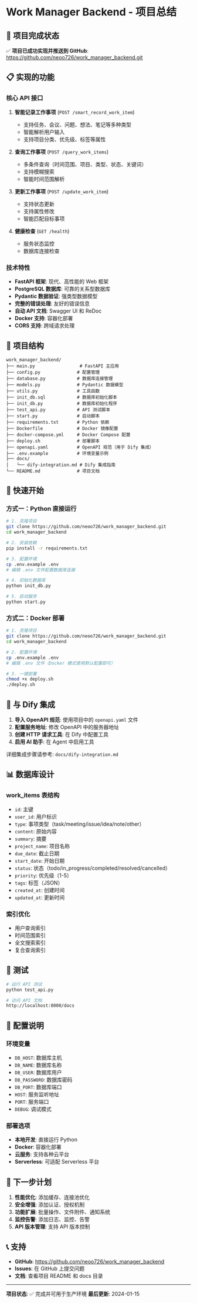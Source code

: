 # Work Manager Backend - 项目总结

## 🎉 项目完成状态

✅ **项目已成功实现并推送到 GitHub**: https://github.com/neoo726/work_manager_backend.git

## 📋 实现的功能

### 核心 API 接口
1. **智能记录工作事项** (`POST /smart_record_work_item`)
   - 支持任务、会议、问题、想法、笔记等多种类型
   - 智能解析用户输入
   - 支持项目分类、优先级、标签等属性

2. **查询工作事项** (`POST /query_work_items`)
   - 多条件查询（时间范围、项目、类型、状态、关键词）
   - 支持模糊搜索
   - 智能时间范围解析

3. **更新工作事项** (`POST /update_work_item`)
   - 支持状态更新
   - 支持属性修改
   - 智能匹配目标事项

4. **健康检查** (`GET /health`)
   - 服务状态监控
   - 数据库连接检查

### 技术特性
- **FastAPI 框架**: 现代、高性能的 Web 框架
- **PostgreSQL 数据库**: 可靠的关系型数据库
- **Pydantic 数据验证**: 强类型数据模型
- **完整的错误处理**: 友好的错误信息
- **自动 API 文档**: Swagger UI 和 ReDoc
- **Docker 支持**: 容器化部署
- **CORS 支持**: 跨域请求处理

## 📁 项目结构

```
work_manager_backend/
├── main.py                 # FastAPI 主应用
├── config.py              # 配置管理
├── database.py            # 数据库连接管理
├── models.py              # Pydantic 数据模型
├── utils.py               # 工具函数
├── init_db.sql            # 数据库初始化脚本
├── init_db.py             # 数据库初始化程序
├── test_api.py            # API 测试脚本
├── start.py               # 启动脚本
├── requirements.txt       # Python 依赖
├── Dockerfile             # Docker 镜像配置
├── docker-compose.yml     # Docker Compose 配置
├── deploy.sh              # 部署脚本
├── openapi.yaml           # OpenAPI 规范（用于 Dify 集成）
├── .env.example           # 环境变量示例
├── docs/
│   └── dify-integration.md # Dify 集成指南
└── README.md              # 项目文档
```

## 🚀 快速开始

### 方式一：Python 直接运行
```bash
# 1. 克隆项目
git clone https://github.com/neoo726/work_manager_backend.git
cd work_manager_backend

# 2. 安装依赖
pip install -r requirements.txt

# 3. 配置环境
cp .env.example .env
# 编辑 .env 文件配置数据库连接

# 4. 初始化数据库
python init_db.py

# 5. 启动服务
python start.py
```

### 方式二：Docker 部署
```bash
# 1. 克隆项目
git clone https://github.com/neoo726/work_manager_backend.git
cd work_manager_backend

# 2. 配置环境
cp .env.example .env
# 编辑 .env 文件（Docker 模式使用默认配置即可）

# 3. 一键部署
chmod +x deploy.sh
./deploy.sh
```

## 🔗 与 Dify 集成

1. **导入 OpenAPI 规范**: 使用项目中的 `openapi.yaml` 文件
2. **配置服务地址**: 修改 OpenAPI 中的服务器地址
3. **创建 HTTP 请求工具**: 在 Dify 中配置工具
4. **启用 AI 助手**: 在 Agent 中启用工具

详细集成步骤请参考: `docs/dify-integration.md`

## 📊 数据库设计

### work_items 表结构
- `id`: 主键
- `user_id`: 用户标识
- `type`: 事项类型（task/meeting/issue/idea/note/other）
- `content`: 原始内容
- `summary`: 摘要
- `project_name`: 项目名称
- `due_date`: 截止日期
- `start_date`: 开始日期
- `status`: 状态（todo/in_progress/completed/resolved/cancelled）
- `priority`: 优先级（1-5）
- `tags`: 标签（JSON）
- `created_at`: 创建时间
- `updated_at`: 更新时间

### 索引优化
- 用户查询索引
- 时间范围索引
- 全文搜索索引
- 复合查询索引

## 🧪 测试

```bash
# 运行 API 测试
python test_api.py

# 访问 API 文档
http://localhost:8000/docs
```

## 🔧 配置说明

### 环境变量
- `DB_HOST`: 数据库主机
- `DB_NAME`: 数据库名称
- `DB_USER`: 数据库用户
- `DB_PASSWORD`: 数据库密码
- `DB_PORT`: 数据库端口
- `HOST`: 服务监听地址
- `PORT`: 服务端口
- `DEBUG`: 调试模式

### 部署选项
- **本地开发**: 直接运行 Python
- **Docker**: 容器化部署
- **云服务**: 支持各种云平台
- **Serverless**: 可适配 Serverless 平台

## 🎯 下一步计划

1. **性能优化**: 添加缓存、连接池优化
2. **安全增强**: 添加认证、授权机制
3. **功能扩展**: 批量操作、文件附件、通知系统
4. **监控告警**: 添加日志、监控、告警
5. **API 版本管理**: 支持 API 版本控制

## 📞 支持

- **GitHub**: https://github.com/neoo726/work_manager_backend
- **Issues**: 在 GitHub 上提交问题
- **文档**: 查看项目 README 和 docs 目录

---

**项目状态**: ✅ 完成并可用于生产环境
**最后更新**: 2024-01-15
